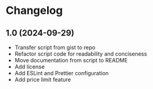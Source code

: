 # Changelog

## 1.0 (2024-09-29)

* Transfer script from gist to repo
* Refactor script code for readability and conciseness
* Move documentation from script to README
* Add license
* Add ESLint and Prettier configuration
* Add price limit feature

